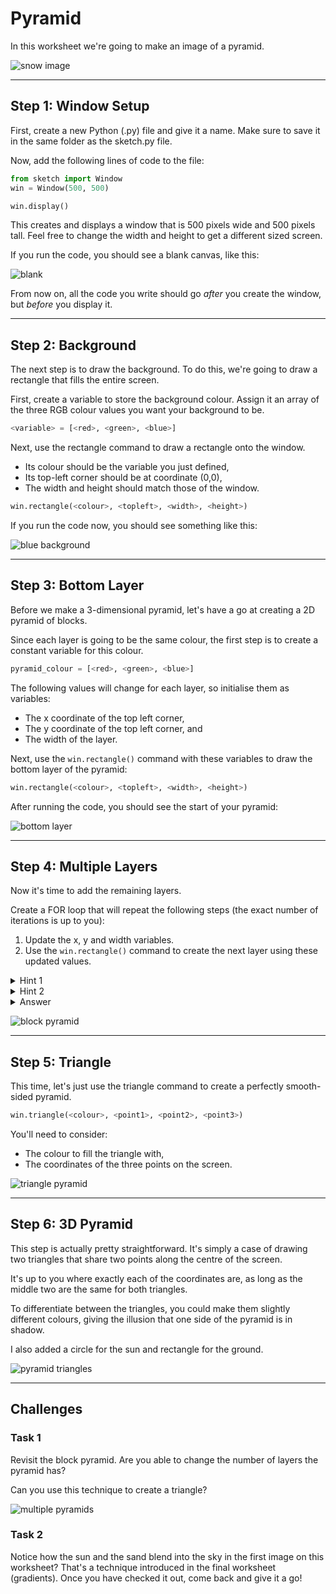 # Pyramid

In this worksheet we're going to make an image of a pyramid.

![snow image](../examples/pyramid4.JPEG)


---

## Step 1: Window Setup

First, create a new Python (.py) file and give it a name.
Make sure to save it in the same folder as the sketch.py file.

Now, add the following lines of code to the file:

```python
from sketch import Window
win = Window(500, 500)

win.display()
```

This creates and displays a window that is 500 pixels wide and 500 pixels tall.
Feel free to change the width and height to get a different sized screen.

If you run the code, you should see a blank canvas, like this:

![blank](../../extra/images/sketch_window.png)

From now on, all the code you write should go _after_ you create the window, but _before_ you display it.


---

## Step 2: Background

The next step is to draw the background. To do this, we're going to draw a rectangle that fills the entire screen.

First, create a variable to store the background colour.
Assign it an array of the three RGB colour values you want your background to be.

```python
<variable> = [<red>, <green>, <blue>]
```

Next, use the rectangle command to draw a rectangle onto the window.
* Its colour should be the variable you just defined,
* Its top-left corner should be at coordinate (0,0),
* The width and height should match those of the window.

```python
win.rectangle(<colour>, <topleft>, <width>, <height>)
```

If you run the code now, you should see something like this:

![blue background](../../extra/images/sketch_blue.png)


---

## Step 3: Bottom Layer

Before we make a 3-dimensional pyramid, let's have a go at creating a 2D pyramid of blocks.

Since each layer is going to be the same colour, the first step is to create a constant variable for this colour.

```python
pyramid_colour = [<red>, <green>, <blue>]
```


The following values will change for each layer, so initialise them as variables:
* The x coordinate of the top left corner,
* The y coordinate of the top left corner, and
* The width of the layer.

Next, use the `win.rectangle()` command with these variables to draw the bottom layer of the pyramid:
```python
win.rectangle(<colour>, <topleft>, <width>, <height>)
```

After running the code, you should see the start of your pyramid:

![bottom layer](../../extra/images/pyramid_bottom.JPEG)

---

## Step 4: Multiple Layers

Now it's time to add the remaining layers.

Create a FOR loop that will repeat the following steps (the exact number of iterations is up to you):

1. Update the x, y and width variables.
2. Use the `win.rectangle()` command to create the next layer using these updated values.

<details>
    <summary>Hint 1</summary>

How much do you need to subtract from the y value each time?
(It should be a constant difference)
</details>

<details>
    <summary>Hint 2</summary>

How much do you need to add to the x coordinate each time?
And how much does the width decrease by?

The values in the diagram are just examples but hopefully help to visualise the answer:

![pyramid layers](../../extra/images/pyramid_layers.jpg)
</details>

<details>
    <summary>Answer</summary>

```python
pyramid_colour = [250, 200, 50]
x = 70
y = 460
width = 360
win.rectangle(pyramid_colour, (x, y), width, 40)
for i in range(5):
    y = y - 40
    x = x + 30
    width = width - 60
    win.rectangle(pyramid_colour, (x, y), width, 40)
```
</details>

![block pyramid](../examples/pyramid1.JPEG)

---

## Step 5: Triangle

This time, let's just use the triangle command to create a perfectly smooth-sided pyramid.

```python
win.triangle(<colour>, <point1>, <point2>, <point3>)
```

You'll need to consider:
* The colour to fill the triangle with,
* The coordinates of the three points on the screen.

![triangle pyramid](../examples/pyramid2.JPEG)


---

## Step 6: 3D Pyramid

This step is actually pretty straightforward.
It's simply a case of drawing two triangles that share two points along the centre of the screen.

It's up to you where exactly each of the coordinates are, as long as the middle two are the same for both triangles.

To differentiate between the triangles, you could make them slightly different colours, 
giving the illusion that one side of the pyramid is in shadow.

I also added a circle for the sun and rectangle for the ground.

![pyramid triangles](../../extra/images/pyramid_triangles.jpg)


---

## Challenges

### Task 1

Revisit the block pyramid.
Are you able to change the number of layers the pyramid has?

Can you use this technique to create a triangle?

![multiple pyramids](../../extra/images/pyramids_multiple.jpg)

### Task 2

Notice how the sun and the sand blend into the sky in the first image on this worksheet?
That's a technique introduced in the final worksheet (gradients).
Once you have checked it out, come back and give it a go!
